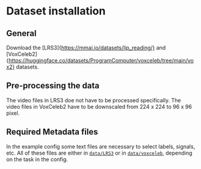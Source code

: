 # Dataset installation

## General
Download the [LRS3]{https://mmai.io/datasets/lip_reading/} and [VoxCeleb2]{https://huggingface.co/datasets/ProgramComputer/voxceleb/tree/main/vox2} datasets.

## Pre-processing the data
The video files in LRS3 doe not have to be processed specifically. The video files in VoxCeleb2 have to be downscaled from 224 x 224 to 96 x 96 pixel.

## Required Metadata files
In the example config some text files are necessary to select labels, signals, etc. All of these files are either in [`data/LRS3`](data/LRS3) or in [`data/voxceleb`](data/voxceleb), depending on the task in the config.